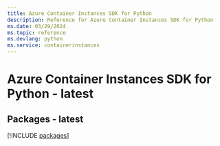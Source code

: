 ```yaml
---
title: Azure Container Instances SDK for Python
description: Reference for Azure Container Instances SDK for Python
ms.date: 03/29/2024
ms.topic: reference
ms.devlang: python
ms.service: containerinstances
---
```

# Azure Container Instances SDK for Python - latest
## Packages - latest
[!INCLUDE [packages](container-instances-index.md)]